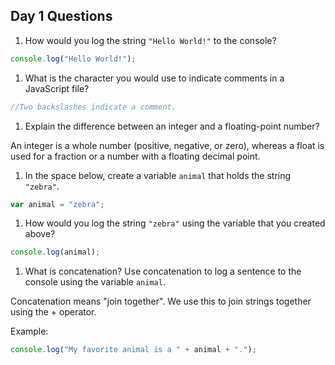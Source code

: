 ## Day 1 Questions

1. How would you log the string `"Hello World!"` to the console?

```JavaScript
console.log("Hello World!");
```

1. What is the character you would use to indicate comments in a JavaScript file?

```JavaScript
//Two backslashes indicate a comment.
```

1. Explain the difference between an integer and a floating-point number?

An integer is a whole number (positive, negative, or zero), whereas a float is used for a fraction or a number with a floating decimal point.

1. In the space below, create a variable `animal` that holds the string `"zebra"`.

```JavaScript
var animal = "zebra";
```

1. How would you log the string `"zebra"` using the variable that you created above?

```JavaScript
console.log(animal);
```

1. What is concatenation? Use concatenation to log a sentence to the console using the variable `animal`.

Concatenation means "join together". We use this to join strings together using the + operator.

Example:
```JavaScript
console.log("My favorite animal is a " + animal + ".");
```
